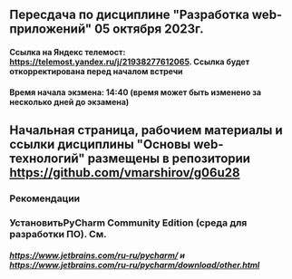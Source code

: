## Пересдача по дисциплине "Разработка web-приложений" 05 октября 2023г.
#### Ссылка на Яндекс телемост:  https://telemost.yandex.ru/j/21938277612065. Ссылка будет откорректирована перед началом встречи
#### Время начала экзмена:  14:40 (время может быть изменено за несколько дней до экзамена)

##
## Начальная страница, рабочием материалы  и ссылки дисциплины "Основы web-технологий" размещены в репозитории https://github.com/vmarshirov/g06u28

### Рекомендации
<!--
### Обновить Python в соответствии с рекомендациями в https://github.com/vmarshirov/WebApplicationsDevelopment/tree/main/files
-->
### УстановитьPyCharm Community Edition  (среда для разработки ПО). См. 
##### https://www.jetbrains.com/ru-ru/pycharm/  и  https://www.jetbrains.com/ru-ru/pycharm/download/other.html
 

